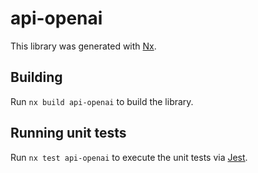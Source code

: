 # api-openai

This library was generated with [Nx](https://nx.dev).

## Building

Run `nx build api-openai` to build the library.

## Running unit tests

Run `nx test api-openai` to execute the unit tests via [Jest](https://jestjs.io).
